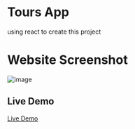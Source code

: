 # Tours App

using react to create this project


# Website Screenshot
![image](https://lh3.googleusercontent.com/fife/ALs6j_FNXTjBuCRhWj6fbFwc81vBEV1-scCbOf-QthWgEQzq_rnIfj8yDTHutWw3K06TIoqN3VpN9K6N--Suv8RiBZr_N28OTNErOpHiCMbL0OPyjg8UEG_LzV5fPund4XjXerTM6bNJjWO6g7dOCqaJnR3Ec44z4f7KqxtW34v9rrWFB3VTAQE046e314cX00YUHCTfyit0r4H7OgTd8nRKeNtS_fK-Ngp8HdUhkmJyQTX6wLGlIgnh_4KzGmSQizutCwbm3BfJNqFZpT3FM9PeJRWTNshMQ8QWG0g-iW-HfEp4uAB-0-ya7kaMU10SwIQ9reNeCNiZ0nQoOhjSmUt93oNENzagv8-g2hsapsUqqpnY4yXGK8iwpP-F3T07C1J6hE23LZptDpIqZv_ut46V2J966uO6Mdq0YANww8A7dcmYR0OvXWsvnSxie_4Yq675i3ZvfvkAcSfnKM8ye0C673eFB4zskdepRPZA2pEsX7ihVPLBntEV_a46FOCUSr-LKWAZk1qQ-12q4vuYy8iQF1tkLA0qJzjng0RnerFA0imsdFsbp_usqW0bxbRGTyfONzGhJAIT83wxZEB7-S3BOZqvIE4MmZ9mVmoPnLo6FfiCfFTHFITi_6buDHCLG511YoygQqe_N5wx8fGoOP--zTIWDX1Fas9TNBiMf-5judmbazLG004j9IXzArn2sxOVy5l0f_1AAaDvSc1FTdeTCQBNpEpxxjL_iqg6h69m9ySCliScazWSnJtM6wZkR7sVEgx4Mpw4NraprZEk-LSaF2PEknn1EyWrTrM18uqwP0n-aNCuwR3oz_LPiHJvyo96c_lYGorOaPhBFYeW9Ap3ha4DDgCHlN0qjS0dVSpe850NBNRRb9I1j_o2YinZTveyoyJGIUeN5A3GTTEkGtNuoeh1swVpXzOat3m-4Mh79l65JBzPZZMX6gBnxzGjmE9jJuqDCLgJ1W9xY3Zo3HpSX2oTmrIsC0AWi_nqGEGPbcuQjZvx3elk0fjBncM2Kpu8Flo_y4vYPe7JKtMxwAs9fR-hB97U_Z65Rgkb-auXuKP4uy_2ynMxtlUjgH5sxGU5wmMkSlHpy9QvBSf5kAP5u8LTgot23gRAN_uUzw9uv8ac27OjWkhN8oET3HXgCOGcOfs9dN9qpUIzKe7lOuhtylYTORMQpQW6Ch5clPxkbvzUPcpKDItCkhVifYar3mslsb-bSKI6C0AvBTCRHm916slDNSqDeG-fs8Mq66rtatNAEMdvbfyGdk4vMqjK-iOEtAtosf6PkMscCJR5USTkoFNcgPXwkCXpPymOg618_HUb8nTU6J2zOfqvl3loAe5baa5_YDmVuqRKehCSbAS4o5KGMbG3KQTbBogDdUlPuJoLADhOqDZ10PXdLSuy9S4SdLDYJfDdDlQMNSaqTjkf5ffhaxyU89SzBtraJlc6UX1phKfTQD4TiNJl5nZ6YZY4vy60xW1C8jsCOLPTPNKpixxuKSSJ1cU0QAoluQP6gLRTXJ79vGG_rLr2m2Efpn7qxQXOMaiYMp2zpoOQUx568Xbmpjr7-kju0HidasK27laTNemtFBK4uEHtmwOCwN7F66gwU1ku0NQ9NZFa6lU6TBLwcy3jZPfqfu5Wqc38zp96g3M=s1200)


## Live Demo

[Live Demo](https://tours-prefered.netlify.app/)
